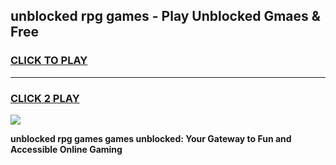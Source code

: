 
## unblocked rpg games - Play Unblocked Gmaes & Free
<h3>
<a href="https://premium.freeplayer.one?title=unblocked_rpg_games&ref=19F">CLICK TO PLAY</a></h3>
<hr>

<h3>
<a href="https://premium.freeplayer.one?title=unblocked_rpg_games&ref=19F">CLICK 2 PLAY</a>
  
</h3>

<a href="https://premium.freeplayer.one?title=unblocked_rpg_games&ref=19F/"><img src="https://clearcache.store/games.png"></a>


**unblocked rpg games games unblocked: Your Gateway to Fun and Accessible Online Gaming**
